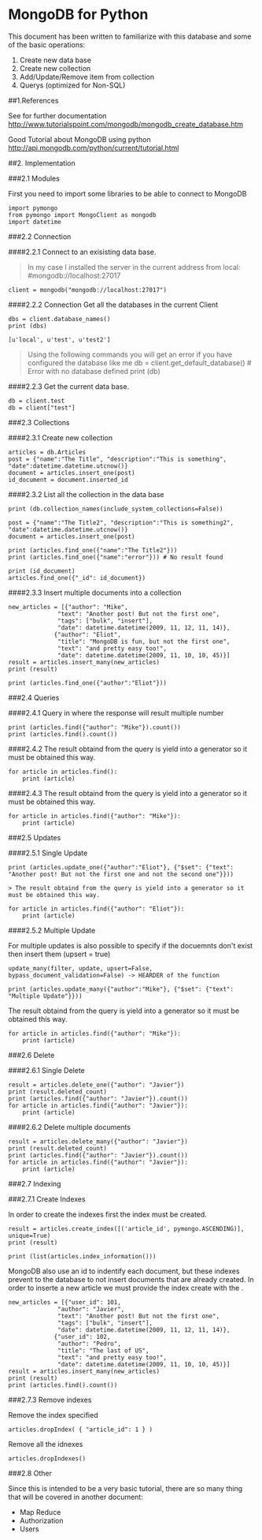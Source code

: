 # MongoDB for Python

This document has been written to familiarize with this database and some of the basic operations:

1. Create new data base
2. Create new collection
3. Add/Update/Remove item from collection
4. Querys (optimized for Non-SQL)

##1.References

See for further documentation
http://www.tutorialspoint.com/mongodb/mongodb_create_database.htm

Good Tutorial about MongoDB using python 
http://api.mongodb.com/python/current/tutorial.html

##2. Implementation

###2.1 Modules

First you need to import some libraries to be able to connect to MongoDB

	import pymongo
	from pymongo import MongoClient as mongodb
	import datetime

###2.2 Connection

####2.2.1 Connect to an exisisting data base.

>In my case I installed the server in the current address from local: #mongodb://localhost:27017
	
	client = mongodb("mongodb://localhost:27017")

####2.2.2 Connection Get all the databases in the current Client
	
	dbs = client.database_names()
	print (dbs)
	
	[u'local', u'test', u'test2']

> Using the following commands you will get an error if you have configured the database like me 
	 db = client.get_default_database() # Error with no database defined
	 print (db)

####2.2.3 Get the current data base.

	db = client.test
	db = client["test"]
	
###2.3 Collections
	
####2.3.1 Create new collection
	
	articles = db.Articles
	post = {"name":"The Title", "description":"This is something", "date":datetime.datetime.utcnow()}
	document = articles.insert_one(post)
	id_document = document.inserted_id

####2.3.2 List all the collection in the data base

	print (db.collection_names(include_system_collections=False))

	post = {"name":"The Title2", "description":"This is something2", "date":datetime.datetime.utcnow()}
	document = articles.insert_one(post)

	print (articles.find_one({"name":"The Title2"}))
	print (articles.find_one({"name":"error"})) # No result found

	print (id_document)
	articles.find_one({"_id": id_document})


####2.3.3  Insert multiple documents into a collection

	new_articles = [{"author": "Mike",
				  "text": "Another post! But not the first one",
				  "tags": ["bulk", "insert"],
				  "date": datetime.datetime(2009, 11, 12, 11, 14)},
				 {"author": "Eliot",
				  "title": "MongoDB is fun, but not the first one",
				  "text": "and pretty easy too!",
				  "date": datetime.datetime(2009, 11, 10, 10, 45)}]
	result = articles.insert_many(new_articles)
	print (result)

	print (articles.find_one({"author":"Eliot"}))

###2.4 Queries

####2.4.1 Query in where the response will result multiple number

	print (articles.find({"author": "Mike"}).count())
	print (articles.find().count())

####2.4.2 The result obtaind from the query is yield into a generator so it must be obtained this way.
	
	for article in articles.find():
		print (article)

####2.4.3 The result obtaind from the query is yield into a generator so it must be obtained this way.
	
	for article in articles.find({"author": "Mike"}):
		print (article)

###2.5 Updates

####2.5.1 Single Update

	print (articles.update_one({"author":"Eliot"}, {"$set": {"text": "Another post! But not the first one and not the second one"}}))

	> The result obtaind from the query is yield into a generator so it must be obtained this way.
	
	for article in articles.find({"author": "Eliot"}):
		print (article)


####2.5.2 Multiple Update 

For multiple updates is also possible to specify if the docuemnts don't exist then insert them (upsert = true)

	update_many(filter, update, upsert=False, bypass_document_validation=False) -> HEARDER of the function

	print (articles.update_many({"author":"Mike"}, {"$set": {"text": "Multiple Update"}}))

The result obtaind from the query is yield into a generator so it must be obtained this way.

	for article in articles.find({"author": "Mike"}):
		print (article)

###2.6 Delete

####2.6.1 Single Delete 

	result = articles.delete_one({"author": "Javier"})
	print (result.deleted_count)
	print (articles.find({"author": "Javier"}).count())
	for article in articles.find({"author": "Javier"}):
		print (article)

####2.6.2 Delete multiple documents

	result = articles.delete_many({"author": "Javier"})
	print (result.deleted_count)
	print (articles.find({"author": "Javier"}).count())
	for article in articles.find({"author": "Javier"}):
		print (article)
	
###2.7 Indexing

###2.7.1 Create Indexes

In order to create the indexes first the index must be created.
	
	result = articles.create_index([('article_id', pymongo.ASCENDING)], unique=True)
	print (result)

	print (list(articles.index_information()))

MongoDB also use an id to indentify each document, but these indexes prevent to the database to not insert documents that are already created.
In order to inserte a new article we must provide the index create with the .

	new_articles = [{"user_id": 101,
				  "author": "Javier",
				  "text": "Another post! But not the first one",
				  "tags": ["bulk", "insert"],
				  "date": datetime.datetime(2009, 11, 12, 11, 14)},
				 {"user_id": 102,
				  "author": "Pedro",
				  "title": "The last of US",
				  "text": "and pretty easy too!",
				  "date": datetime.datetime(2009, 11, 10, 10, 45)}]
	result = articles.insert_many(new_articles)
	print (result)
	print (articles.find().count())

###2.7.3 Remove indexes

Remove the index specified

	articles.dropIndex( { "article_id": 1 } )

Remove all the idnexes

	articles.dropIndexes()
	
###2.8 Other

Since this is intended to be a very basic tutorial, there are so many thing that will be covered in another document:

- Map Reduce
- Authorization
- Users